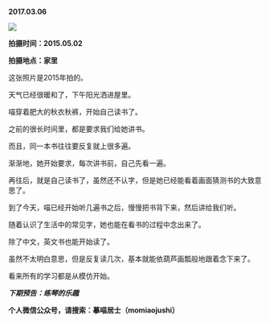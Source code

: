 
          
            
**2017.03.06**



![](//upload-images.jianshu.io/upload_images/51001-f65eb0323c40bfa2.jpg)




**拍摄时间：2015.05.02**

**拍摄地点：家里**

这张照片是2015年拍的。

天气已经很暖和了，下午阳光洒进屋里。

喵穿着肥大的秋衣秋裤，开始自己读书了。

之前的很长时间里，都是要求我们给她讲书。

而且，同一本书往往要反复就上很多遍。

渐渐地，她开始要求，每次讲书前，自己先看一遍。

再往后，就是自己读书了，虽然还不认字，但是她已经能看着画面猜测书的大致意思了。

到了今天，喵已经开始听几遍书之后，慢慢把书背下来，然后讲给我们听。

随着认识了生活中的常见字，她也能在看书的过程中念出来了。

除了中文，英文书也能开始读了。

虽然不太明白意思，但是反复读几次，基本就能依葫芦画瓢般地跟着念下来了。

看来所有的学习都是从模仿开始。


***下期预告：练琴的乐趣***


**个人微信公众号，请搜索：摹喵居士（momiaojushi）**

          
        